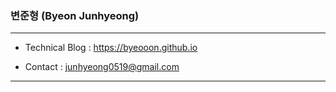 ### 변준형 (Byeon Junhyeong)

---

* Technical Blog : https://byeooon.github.io

* Contact : junhyeong0519@gmail.com

---
